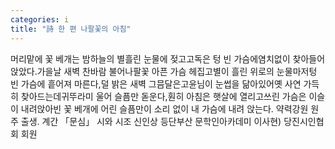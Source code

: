 ```yaml
---
categories: i
title: "詩 한 편 나팔꽃의 아침"
---
```

머리맡에 꽃 베개는 밤하늘의 별흘린 눈물에 젖고고독은 텅 빈 가슴에염치없이 찾아들어 앉았다.가을날 새벽 찬바람 불어나팔꽃 아픈 가슴 헤집고별이 흘린 위로의 눈물마저텅 빈 가슴에 흩어져 마른다,덜 밝은 새벽 그믐달은고윤님이 눈썹을 닮아있어옛 사연 가득히 찾아드는데귀뚜라미 울어 슬픔만 돋운다,훤히 아침은 햇살에 열리고쓰린 가슴은 이슬이 내려앉아빈 꽃 베개에 어린 슬픔만이 소리 없이 내 가슴에 내려 앉는다. 약력강원 원주 출생. 계간 「문심」 시와 시조 신인상 등단부산 문학인아카데미 이사현) 당진시인협회 회원